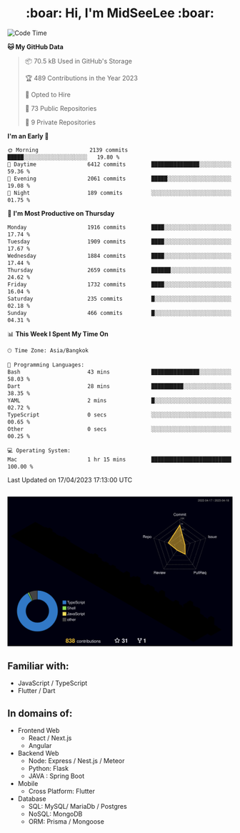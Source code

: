 <h1 align="center"> :boar: Hi, I'm MidSeeLee :boar:</h1>
 
<!--START_SECTION:waka-->
![Code Time](http://img.shields.io/badge/Code%20Time-539%20hrs%202%20mins-blue)

**🐱 My GitHub Data** 

> 📦 70.5 kB Used in GitHub's Storage 
 > 
> 🏆 489 Contributions in the Year 2023
 > 
> 💼 Opted to Hire
 > 
> 📜 73 Public Repositories 
 > 
> 🔑 9 Private Repositories 
 > 
**I'm an Early 🐤** 

```text
🌞 Morning                2139 commits        █████░░░░░░░░░░░░░░░░░░░░   19.80 % 
🌆 Daytime                6412 commits        ███████████████░░░░░░░░░░   59.36 % 
🌃 Evening                2061 commits        █████░░░░░░░░░░░░░░░░░░░░   19.08 % 
🌙 Night                  189 commits         ░░░░░░░░░░░░░░░░░░░░░░░░░   01.75 % 
```
📅 **I'm Most Productive on Thursday** 

```text
Monday                   1916 commits        ████░░░░░░░░░░░░░░░░░░░░░   17.74 % 
Tuesday                  1909 commits        ████░░░░░░░░░░░░░░░░░░░░░   17.67 % 
Wednesday                1884 commits        ████░░░░░░░░░░░░░░░░░░░░░   17.44 % 
Thursday                 2659 commits        ██████░░░░░░░░░░░░░░░░░░░   24.62 % 
Friday                   1732 commits        ████░░░░░░░░░░░░░░░░░░░░░   16.04 % 
Saturday                 235 commits         █░░░░░░░░░░░░░░░░░░░░░░░░   02.18 % 
Sunday                   466 commits         █░░░░░░░░░░░░░░░░░░░░░░░░   04.31 % 
```


📊 **This Week I Spent My Time On** 

```text
🕑︎ Time Zone: Asia/Bangkok

💬 Programming Languages: 
Bash                     43 mins             ███████████████░░░░░░░░░░   58.03 % 
Dart                     28 mins             ██████████░░░░░░░░░░░░░░░   38.35 % 
YAML                     2 mins              █░░░░░░░░░░░░░░░░░░░░░░░░   02.72 % 
TypeScript               0 secs              ░░░░░░░░░░░░░░░░░░░░░░░░░   00.65 % 
Other                    0 secs              ░░░░░░░░░░░░░░░░░░░░░░░░░   00.25 % 

💻 Operating System: 
Mac                      1 hr 15 mins        █████████████████████████   100.00 % 
```


 Last Updated on 17/04/2023 17:13:00 UTC
<!--END_SECTION:waka-->

##

![](./profile-3d-contrib/profile-night-rainbow.svg)

## Familiar with:
- JavaScript / TypeScript
- Flutter / Dart

## In domains of:
- Frontend Web
  - React / Next.js
  - Angular
- Backend Web
  - Node: Express / Nest.js / Meteor
  - Python: Flask
  - JAVA : Spring Boot
- Mobile
  - Cross Platform: Flutter
- Database
  - SQL: MySQL/ MariaDb / Postgres
  - NoSQL: MongoDB
  - ORM: Prisma / Mongoose
